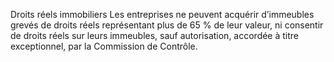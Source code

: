 Droits réels immobiliers
Les entreprises ne peuvent acquérir d’immeubles grevés de droits réels représentant plus de 65 % de leur valeur, ni consentir de droits réels sur leurs immeubles, sauf autorisation, accordée à titre exceptionnel, par la Commission de Contrôle.